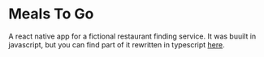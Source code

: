 # Meals To Go

A react native app for a fictional restaurant finding service. It was buuilt in javascript,
but you can find part of it rewritten in typescript [here](https://github.com/contrerasjorge/MealsToGo/tree/ts).
